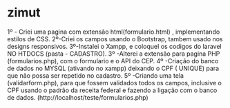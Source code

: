 # zimut
1º - Criei uma pagina com extensão html(formulario.html) , implementando estilos de CSS.
2º-Criei os campos usando o Bootstrap, tambem usado nos designs responsivos.
3º-Instalei o Xampp, e  coloqueI os codigos do laravel NO HTDOCS (pasta - CADASTRO).
3º -Alterei a extensão para pagina PHP (formularios.php),  com o formulario e o API do CEP.
4º -Criação do banco de dados no MYSQL (ativando no xampp) deixando o CPF ( UNIQUE) para que não possa ser repetido no cadastro.
5º -Criando uma tela (validarform.php), para que fossem validados todos os campos, inclusive o CPF usando o padrão da receita federal e fazendo a ligação com o banco de dados.
(http://localhost/teste/formularios.php)
